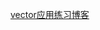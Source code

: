 [vector应用练习博客](https://blog.csdn.net/qq_45928272/article/details/115403250?spm=1001.2014.3001.5501)

